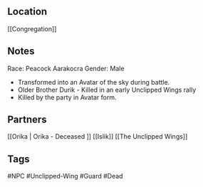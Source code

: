## Location
[[Congregation]]

## Notes
Race: Peacock Aarakocra
Gender: Male

- Transformed into an Avatar of the sky during battle.
- Older Brother Durik - Killed in an early Unclipped Wings rally
- Killed by the party in Avatar form.

## Partners
[[Orika | Orika - Deceased ]]
[[Islik]] 
[[The Unclipped Wings]]

## Tags
#NPC #Unclipped-Wing #Guard #Dead 